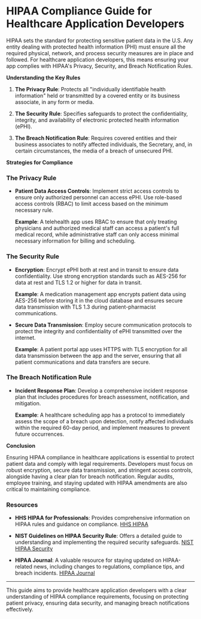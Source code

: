 # HIPAA Compliance Guide for Healthcare Application Developers

HIPAA sets the standard for protecting sensitive patient data in the U.S. Any entity dealing with protected health information (PHI) must ensure all the required physical, network, and process security measures are in place and followed. For healthcare application developers, this means ensuring your app complies with HIPAA's Privacy, Security, and Breach Notification Rules.

**Understanding the Key Rules**

1. **The Privacy Rule**: Protects all "individually identifiable health information" held or transmitted by a covered entity or its business associate, in any form or media.

2. **The Security Rule**: Specifies safeguards to protect the confidentiality, integrity, and availability of electronic protected health information (ePHI).

3. **The Breach Notification Rule**: Requires covered entities and their business associates to notify affected individuals, the Secretary, and, in certain circumstances, the media of a breach of unsecured PHI.

**Strategies for Compliance**

### The Privacy Rule

- **Patient Data Access Controls**: Implement strict access controls to ensure only authorized personnel can access ePHI. Use role-based access controls (RBAC) to limit access based on the minimum necessary rule.
  
  **Example**: A telehealth app uses RBAC to ensure that only treating physicians and authorized medical staff can access a patient's full medical record, while administrative staff can only access minimal necessary information for billing and scheduling.

### The Security Rule

- **Encryption**: Encrypt ePHI both at rest and in transit to ensure data confidentiality. Use strong encryption standards such as AES-256 for data at rest and TLS 1.2 or higher for data in transit.

  **Example**: A medication management app encrypts patient data using AES-256 before storing it in the cloud database and ensures secure data transmission with TLS 1.3 during patient-pharmacist communications.

- **Secure Data Transmission**: Employ secure communication protocols to protect the integrity and confidentiality of ePHI transmitted over the internet.

  **Example**: A patient portal app uses HTTPS with TLS encryption for all data transmission between the app and the server, ensuring that all patient communications and data transfers are secure.

### The Breach Notification Rule

- **Incident Response Plan**: Develop a comprehensive incident response plan that includes procedures for breach assessment, notification, and mitigation.

  **Example**: A healthcare scheduling app has a protocol to immediately assess the scope of a breach upon detection, notify affected individuals within the required 60-day period, and implement measures to prevent future occurrences.

**Conclusion**

Ensuring HIPAA compliance in healthcare applications is essential to protect patient data and comply with legal requirements. Developers must focus on robust encryption, secure data transmission, and stringent access controls, alongside having a clear plan for breach notification. Regular audits, employee training, and staying updated with HIPAA amendments are also critical to maintaining compliance.

### Resources

- **HHS HIPAA for Professionals**: Provides comprehensive information on HIPAA rules and guidance on compliance. [HHS HIPAA](https://www.hhs.gov/hipaa/for-professionals/index.html)

- **NIST Guidelines on HIPAA Security Rule**: Offers a detailed guide to understanding and implementing the required security safeguards. [NIST HIPAA Security](https://www.nist.gov/healthcare)

- **HIPAA Journal**: A valuable resource for staying updated on HIPAA-related news, including changes to regulations, compliance tips, and breach incidents. [HIPAA Journal](https://www.hipaajournal.com/)

---

This guide aims to provide healthcare application developers with a clear understanding of HIPAA compliance requirements, focusing on protecting patient privacy, ensuring data security, and managing breach notifications effectively. 
